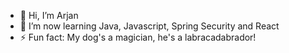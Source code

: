 - 👋 Hi, I’m Arjan
- 🌱 I’m now learning Java, Javascript, Spring Security and React
- ⚡ Fun fact: My dog's a magician, he's a labracadabrador! 

<!---
AvanDokkum/AvanDokkum is a ✨ special ✨ repository because its `README.md` (this file) appears on your GitHub profile.
You can click the Preview link to take a look at your changes.
--->
